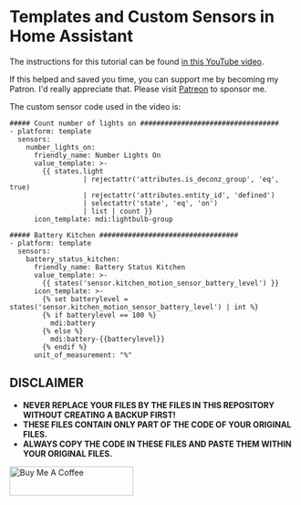 # Templates and Custom Sensors in Home Assistant

The instructions for this tutorial can be found [in this YouTube video](https://youtu.be/cdz32TLu_gw).

If this helped and saved you time, you can support me by becoming my Patron. I'd really appreciate that.
Please visit [Patreon](https://www.patreon.com/smarthomejunkie) to sponsor me.

The custom sensor code used in the video is:
 

	##### Count number of lights on ##################################
	- platform: template
	  sensors:
	    number_lights_on:
	      friendly_name: Number Lights On
	      value_template: >-
	        {{ states.light 
	                  | rejectattr('attributes.is_deconz_group', 'eq', true)
	                  | rejectattr('attributes.entity_id', 'defined') 
	                  | selectattr('state', 'eq', 'on')
	                  | list | count }}
	      icon_template: mdi:lightbulb-group

	##### Battery Kitchen ##################################
	- platform: template
	  sensors:
	    battery_status_kitchen:
	      friendly_name: Battery Status Kitchen
	      value_template: >-
	        {{ states('sensor.kitchen_motion_sensor_battery_level') }}
	      icon_template: >-
	        {% set batterylevel = states('sensor.kitchen_motion_sensor_battery_level') | int %}
	        {% if batterylevel == 100 %}
	          mdi:battery
	        {% else %}
	          mdi:battery-{{batterylevel}}
	        {% endif %}
	      unit_of_measurement: "%"
	      

## DISCLAIMER
* **NEVER REPLACE YOUR FILES BY THE FILES IN THIS REPOSITORY WITHOUT CREATING A BACKUP FIRST!**
* **THESE FILES CONTAIN ONLY PART OF THE CODE OF YOUR ORIGINAL FILES.**
* **ALWAYS COPY THE CODE IN THESE FILES AND PASTE THEM WITHIN YOUR ORIGINAL FILES.**

<a href="https://www.buymeacoffee.com/smarthomejunkie" target="_blank"><img src="https://cdn.buymeacoffee.com/buttons/default-blue.png" alt="Buy Me A Coffee" height="51" width="217" ></a>
